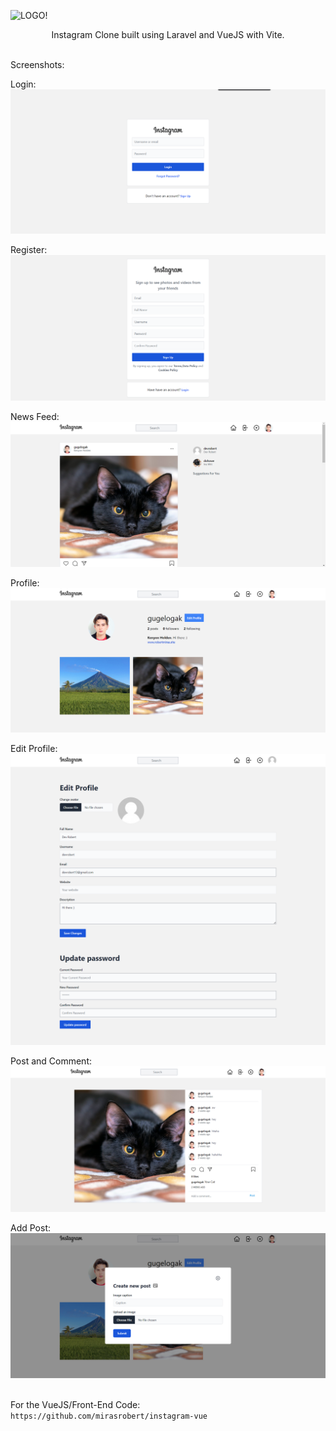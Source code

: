 ![LOGO!](https://1000logos.net/wp-content/uploads/2017/02/Instagram-Logo.png)
<p style="text-align: center">
Instagram Clone built using Laravel and VueJS with Vite.
</p>
<br>
Screenshots:

Login:
![LOGIN!](screenshots/Instagram_Login.png)

Register:
![Register!](screenshots/Instagram_Register.png)

News Feed:
![Home!](screenshots/Instagram_Home.png)

Profile:
![Profile!](screenshots/Instagram_Profile.png)

Edit Profile:
![EditProfile!](screenshots/Instagram_EditProfile.png)

Post and Comment:
![Post!](screenshots/Instagram_Post.png)

Add Post:
![AddPost!](screenshots/Instagram_AddPost.png)

<br>
For the VueJS/Front-End Code:
<code>
https://github.com/mirasrobert/instagram-vue
</code>
